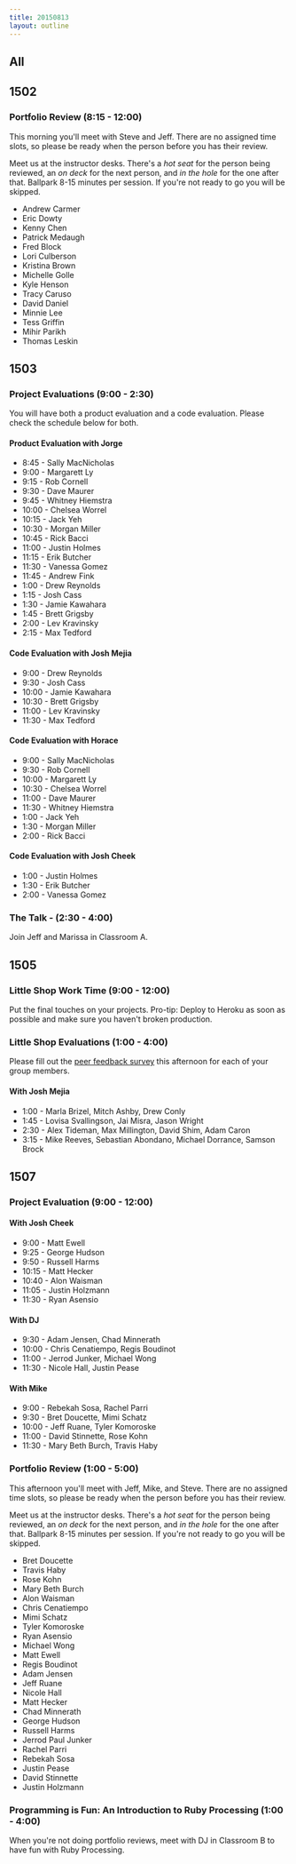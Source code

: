 ```yaml
---
title: 20150813
layout: outline
---
```


## All

## 1502

### Portfolio Review (8:15 - 12:00)

This morning you'll meet with Steve and Jeff. There are no assigned time slots, so please be ready when the person before you has their review.

Meet us at the instructor desks. There's a *hot seat* for the person being reviewed, an *on deck* for the next person, and *in the hole* for the one after that. Ballpark 8-15 minutes per session. If you're not ready to go you will be skipped.

* Andrew Carmer
* Eric Dowty
* Kenny Chen
* Patrick Medaugh
* Fred Block
* Lori Culberson
* Kristina Brown
* Michelle Golle
* Kyle Henson
* Tracy Caruso
* David Daniel
* Minnie Lee
* Tess Griffin
* Mihir Parikh
* Thomas Leskin

## 1503

### Project Evaluations (9:00 - 2:30)

You will have both a product evaluation and a code evaluation. Please check the schedule below for both.

#### Product Evaluation with Jorge

* 8:45 - Sally MacNicholas
* 9:00 - Margarett Ly
* 9:15 - Rob Cornell
* 9:30 - Dave Maurer
* 9:45 - Whitney Hiemstra
* 10:00 - Chelsea Worrel
* 10:15 - Jack Yeh
* 10:30 - Morgan Miller
* 10:45 - Rick Bacci
* 11:00 - Justin Holmes
* 11:15 - Erik Butcher
* 11:30 - Vanessa Gomez
* 11:45 - Andrew Fink
* 1:00 - Drew Reynolds
* 1:15 - Josh Cass
* 1:30 - Jamie Kawahara
* 1:45 - Brett Grigsby
* 2:00 - Lev Kravinsky
* 2:15 - Max Tedford

#### Code Evaluation with Josh Mejia

* 9:00 -  Drew Reynolds
* 9:30 -  Josh Cass
* 10:00 - Jamie Kawahara
* 10:30 - Brett Grigsby
* 11:00 - Lev Kravinsky
* 11:30 - Max Tedford

#### Code Evaluation with Horace

* 9:00 -  Sally MacNicholas
* 9:30 -  Rob Cornell
* 10:00 - Margarett Ly
* 10:30 - Chelsea Worrel
* 11:00 - Dave Maurer
* 11:30 - Whitney Hiemstra
* 1:00 - Jack Yeh
* 1:30 - Morgan Miller
* 2:00 - Rick Bacci

#### Code Evaluation with Josh Cheek

* 1:00 - Justin Holmes
* 1:30 - Erik Butcher
* 2:00 - Vanessa Gomez

### The Talk - (2:30 - 4:00)

Join Jeff and Marissa in Classroom A.


## 1505

### Little Shop Work Time (9:00 - 12:00)

Put the final touches on your projects. Pro-tip: Deploy to Heroku as soon as possible and make sure you haven't broken production.

### Little Shop Evaluations (1:00 - 4:00)

Please fill out the [peer feedback survey](http://goo.gl/forms/YHRR6TzhfT) this afternoon for each of your group members.

#### With Josh Mejia

* 1:00 - Marla Brizel, Mitch Ashby, Drew Conly
* 1:45 - Lovisa Svallingson, Jai Misra, Jason Wright
* 2:30 - Alex Tideman, Max Millington, David Shim, Adam Caron
* 3:15 - Mike Reeves, Sebastian Abondano, Michael Dorrance, Samson Brock


## 1507

### Project Evaluation (9:00 - 12:00)

#### With Josh Cheek

* 9:00 - Matt Ewell
* 9:25 - George Hudson
* 9:50 - Russell Harms
* 10:15 - Matt Hecker
* 10:40 - Alon Waisman
* 11:05 - Justin Holzmann
* 11:30 - Ryan Asensio

#### With DJ

* 9:30 -  Adam Jensen, Chad Minnerath
* 10:00 - Chris Cenatiempo, Regis Boudinot
* 11:00 - Jerrod Junker, Michael Wong
* 11:30 - Nicole Hall, Justin Pease

#### With Mike

* 9:00 -  Rebekah Sosa, Rachel Parri
* 9:30 -  Bret Doucette, Mimi Schatz
* 10:00 - Jeff Ruane, Tyler Komoroske
* 11:00 - David Stinnette, Rose Kohn
* 11:30 -  Mary Beth Burch, Travis Haby

### Portfolio Review (1:00 - 5:00)

This afternoon you'll meet with Jeff, Mike, and Steve. There are no assigned time slots, so please be ready when the person before you has their review.

Meet us at the instructor desks. There's a *hot seat* for the person being reviewed, an *on deck* for the next person, and *in the hole* for the one after that. Ballpark 8-15 minutes per session. If you're not ready to go you will be skipped.

* Bret Doucette
* Travis Haby
* Rose Kohn
* Mary Beth Burch
* Alon Waisman
* Chris Cenatiempo
* Mimi Schatz
* Tyler Komoroske
* Ryan Asensio
* Michael Wong
* Matt Ewell
* Regis Boudinot
* Adam Jensen
* Jeff Ruane
* Nicole Hall
* Matt Hecker
* Chad Minnerath
* George Hudson
* Russell Harms
* Jerrod Paul Junker
* Rachel Parri
* Rebekah Sosa
* Justin Pease
* David Stinnette
* Justin Holzmann

### Programming is Fun: An Introduction to Ruby Processing (1:00 - 4:00)

When you're not doing portfolio reviews, meet with DJ in Classroom B to have fun with Ruby Processing.
